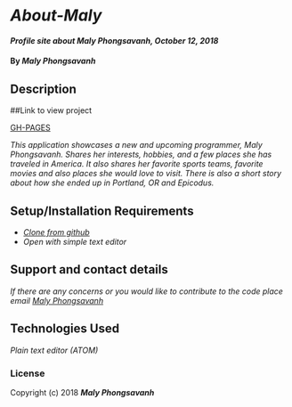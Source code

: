 # _About-Maly_

#### _Profile site about Maly Phongsavanh, October 12, 2018_

#### By _**Maly Phongsavanh**_

## Description

##Link to view project

[GH-PAGES](https://malyphong619.github.io/About-Maly/)

_This application showcases a new and upcoming programmer, Maly Phongsavanh. Shares her interests, hobbies, and a few places she has traveled in America. It also shares her favorite sports teams, favorite movies and also places she would love to visit. There is also a short story about how she ended up in Portland, OR and Epicodus._

## Setup/Installation Requirements

* _[Clone from github](https://github.com/MalyPhong619/About-Maly.git)_
* _Open with simple text editor_

## Support and contact details

_If there are any concerns or you would like to contribute to the code place email [Maly Phongsavanh](mailto:phongsavanh619@icloud.com)_

## Technologies Used

_Plain text editor (ATOM)_

### License

Copyright (c) 2018 **_Maly Phongsavanh_**

